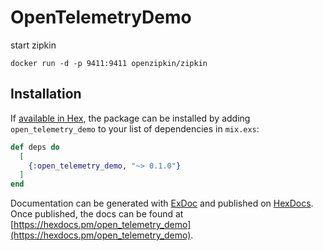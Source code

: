 # OpenTelemetryDemo

start zipkin 

``` docker
docker run -d -p 9411:9411 openzipkin/zipkin

```

## Installation

If [available in Hex](https://hex.pm/docs/publish), the package can be installed
by adding `open_telemetry_demo` to your list of dependencies in `mix.exs`:

```elixir
def deps do
  [
    {:open_telemetry_demo, "~> 0.1.0"}
  ]
end
```

Documentation can be generated with [ExDoc](https://github.com/elixir-lang/ex_doc)
and published on [HexDocs](https://hexdocs.pm). Once published, the docs can
be found at [https://hexdocs.pm/open_telemetry_demo](https://hexdocs.pm/open_telemetry_demo).

